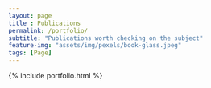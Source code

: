 ```yaml
--- 
layout: page
title : Publications 
permalink: /portfolio/
subtitle: "Publications worth checking on the subject" 
feature-img: "assets/img/pexels/book-glass.jpeg"
tags: [Page]
---
```


{% include portfolio.html %}
